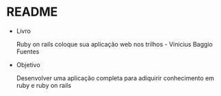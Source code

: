 # README

* Livro


  Ruby on rails coloque sua aplicação web nos trilhos - Vinicius Baggio Fuentes

* Objetivo


  Desenvolver uma aplicação completa para adiquirir conhecimento em ruby e ruby on rails
